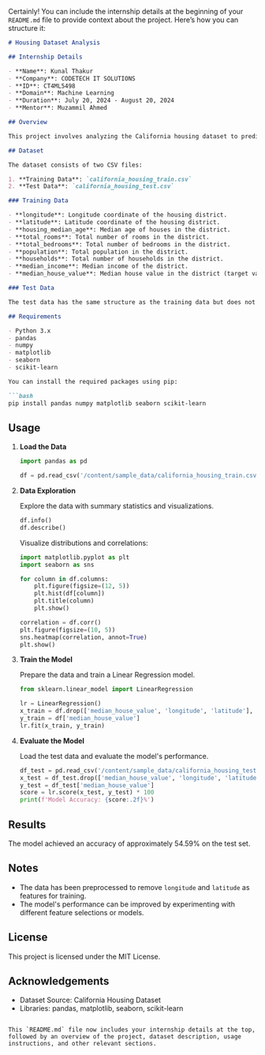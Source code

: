 Certainly! You can include the internship details at the beginning of your `README.md` file to provide context about the project. Here’s how you can structure it:

```markdown
# Housing Dataset Analysis

## Internship Details

- **Name**: Kunal Thakur
- **Company**: CODETECH IT SOLUTIONS
- **ID**: CT4ML5498
- **Domain**: Machine Learning
- **Duration**: July 20, 2024 - August 20, 2024
- **Mentor**: Muzammil Ahmed

## Overview

This project involves analyzing the California housing dataset to predict housing values based on various features. The dataset provides information about housing attributes in California and is used to train a Linear Regression model to estimate the median house value.

## Dataset

The dataset consists of two CSV files:

1. **Training Data**: `california_housing_train.csv`
2. **Test Data**: `california_housing_test.csv`

### Training Data

- **longitude**: Longitude coordinate of the housing district.
- **latitude**: Latitude coordinate of the housing district.
- **housing_median_age**: Median age of houses in the district.
- **total_rooms**: Total number of rooms in the district.
- **total_bedrooms**: Total number of bedrooms in the district.
- **population**: Total population in the district.
- **households**: Total number of households in the district.
- **median_income**: Median income of the district.
- **median_house_value**: Median house value in the district (target variable).

### Test Data

The test data has the same structure as the training data but does not include the target variable `median_house_value`.

## Requirements

- Python 3.x
- pandas
- numpy
- matplotlib
- seaborn
- scikit-learn

You can install the required packages using pip:

```bash
pip install pandas numpy matplotlib seaborn scikit-learn
```

## Usage

1. **Load the Data**

   ```python
   import pandas as pd

   df = pd.read_csv('/content/sample_data/california_housing_train.csv')
   ```

2. **Data Exploration**

   Explore the data with summary statistics and visualizations.

   ```python
   df.info()
   df.describe()
   ```

   Visualize distributions and correlations:

   ```python
   import matplotlib.pyplot as plt
   import seaborn as sns

   for column in df.columns:
       plt.figure(figsize=(12, 5))
       plt.hist(df[column])
       plt.title(column)
       plt.show()

   correlation = df.corr()
   plt.figure(figsize=(10, 5))
   sns.heatmap(correlation, annot=True)
   plt.show()
   ```

3. **Train the Model**

   Prepare the data and train a Linear Regression model.

   ```python
   from sklearn.linear_model import LinearRegression

   lr = LinearRegression()
   x_train = df.drop(['median_house_value', 'longitude', 'latitude'], axis=1)
   y_train = df['median_house_value']
   lr.fit(x_train, y_train)
   ```

4. **Evaluate the Model**

   Load the test data and evaluate the model's performance.

   ```python
   df_test = pd.read_csv('/content/sample_data/california_housing_test.csv')
   x_test = df_test.drop(['median_house_value', 'longitude', 'latitude'], axis=1)
   y_test = df_test['median_house_value']
   score = lr.score(x_test, y_test) * 100
   print(f'Model Accuracy: {score:.2f}%')
   ```

## Results

The model achieved an accuracy of approximately 54.59% on the test set.

## Notes

- The data has been preprocessed to remove `longitude` and `latitude` as features for training.
- The model's performance can be improved by experimenting with different feature selections or models.

## License

This project is licensed under the MIT License.

## Acknowledgements

- Dataset Source: California Housing Dataset
- Libraries: pandas, matplotlib, seaborn, scikit-learn
```

This `README.md` file now includes your internship details at the top, followed by an overview of the project, dataset description, usage instructions, and other relevant sections.
